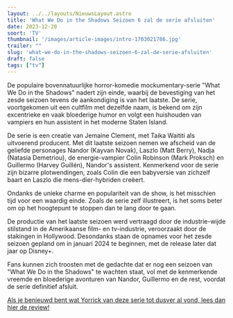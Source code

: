 ```yaml
---
layout: ../../layouts/NieuwsLayout.astro
title: 'What We Do in the Shadows Seizoen 6 zal de serie afsluiten'
date: 2023-12-20
soort: 'TV'
thumbnail: '/images/article-images/intro-1703021786.jpg'
trailer: ""
slug: 'what-we-do-in-the-shadows-seizoen-6-zal-de-serie-afsluiten'
draft: false
tags: ["tv"]
---
```


De populaire bovennatuurlijke horror-komedie mockumentary-serie "What We Do in the Shadows" nadert zijn einde, waarbij de bevestiging van het zesde seizoen tevens de aankondiging is van het laatste. De serie, voortgekomen uit een cultfilm met dezelfde naam, is bekend om zijn excentrieke en vaak bloederige humor en volgt een huishouden van vampiers en hun assistent in het moderne Staten Island.

De serie is een creatie van Jemaine Clement, met Taika Waititi als uitvoerend producent. Met dit laatste seizoen nemen we afscheid van de geliefde personages Nandor (Kayvan Novak), Laszlo (Matt Berry), Nadja (Natasia Demetriou), de energie-vampier Colin Robinson (Mark Proksch) en Guillermo (Harvey Guillén), Nandor's assistent. Kenmerkend voor de serie zijn bizarre plotwendingen, zoals Colin die een babyversie van zichzelf baart en Laszlo die mens-dier-hybriden creëert.

Ondanks de unieke charme en populariteit van de show, is het misschien tijd voor een waardig einde. Zoals de serie zelf illustreert, is het soms beter om op het hoogtepunt te stoppen dan te lang door te gaan.

De productie van het laatste seizoen werd vertraagd door de industrie-wijde stilstand in de Amerikaanse film- en tv-industrie, veroorzaakt door de stakingen in Hollywood. Desondanks staan de opnames voor het zesde seizoen gepland om in januari 2024 te beginnen, met de release later dat jaar op Disney+.

Fans kunnen zich troosten met de gedachte dat er nog een seizoen van "What We Do in the Shadows" te wachten staat, vol met de kenmerkende vreemde en bloederige avonturen van Nandor, Guillermo en de rest, voordat de serie definitief afsluit.


[Als je benieuwd bent wat Yorrick van deze serie tot dusver al vond, lees dan hier de review!](https://cinematen.be/posts/what-we-do-in-the-shadows/)
